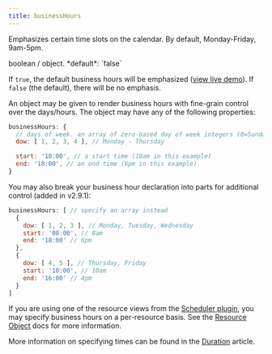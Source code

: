 ```yaml
---
title: businessHours
---
```


Emphasizes certain time slots on the calendar. By default, Monday-Friday, 9am-5pm.

<div class='spec' markdown='1'>
boolean / object. *default*: `false`
</div>

If `true`, the default business hours will be emphasized ([view live demo](businessHours-demo)). If `false` (the default), there will be no emphasis.

An object may be given to render business hours with fine-grain control over the days/hours. The object may have any of the following properties:

```js
businessHours: {
  // days of week. an array of zero-based day of week integers (0=Sunday)
  dow: [ 1, 2, 3, 4 ], // Monday - Thursday

  start: '10:00', // a start time (10am in this example)
  end: '18:00', // an end time (6pm in this example)
}
```

You may also break your business hour declaration into parts for additional control (added in v2.9.1):

```js
businessHours: [ // specify an array instead
  {
    dow: [ 1, 2, 3 ], // Monday, Tuesday, Wednesday
    start: '08:00', // 8am
    end: '18:00' // 6pm
  },
  {
    dow: [ 4, 5 ], // Thursday, Friday
    start: '10:00', // 10am
    end: '16:00' // 4pm
  }
]
```

If you are using one of the resource views from the [Scheduler plugin](scheduler), you may specify business hours on a per-resource basis. See the [Resource Object](resource-object) docs for more information.

More information on specifying times can be found in the [Duration](moment-duration) article.
